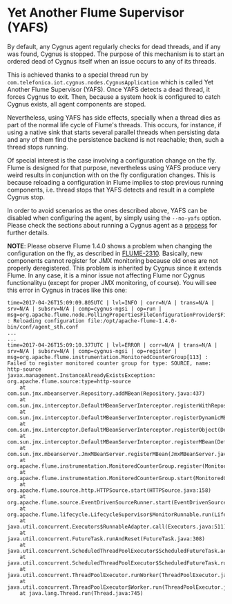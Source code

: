 # Yet Another Flume Supervisor (YAFS)
By default, any Cygnus agent regularly checks for dead threads, and if any was found, Cygnus is stopped. The purpose of this mechanism is to start an ordered dead of Cygnus itself when an issue occurs to any of its threads.

This is achieved thanks to a special thread run by `com.telefonica.iot.cygnus.nodes.CygnusApplication` which is called Yet Another Flume Supervisor (YAFS). Once YAFS detects a dead thread, it forces Cygnus to exit. Then, because a system hook is configured to catch Cygnus exists, all agent components are stoped.

Nevertheless, using YAFS has side effects, specially when a thread dies as part of the normal life cycle of Flume's threads. This occurs, for instance, if using a native sink that starts several parallel threads when persisting data and any of them find the persistence backend is not reachable; then, such a thread stops running.

Of special interest is the case involving a configuration change on the fly. Flume is designed for that purpose, nevertheless using YAFS produce very weird results in conjunction with on the fly configuration changes. This is because reloading a configuration in Flume implies to stop previous running components, i.e. thread stops that YAFS detects and result in a complete Cygnus stop.

In order to avoid scenarios as the ones described above, YAFS can be disabled when configuring the agent, by simply using the `--no-yafs` option. Please check the sections about running a Cygnus agent as a [process](./runninh_as_process.md) for further details.

**NOTE**: Please observe Flume 1.4.0 shows a problem when changing the configuration on the fly, as described in [FLUME-2310](https://issues.apache.org/jira/browse/FLUME-2310). Basically, new components cannot register for JMX monitoring because old ones are not properly deregistered. This problem is inherited by Cygnus since it extends Flume. In any case, it is a minor issue not affecting Flume nor Cygnus functionalityu (except for proper JMX monitoring, of course). You will see this error in Cygnus in traces like this one:

```
time=2017-04-26T15:09:09.805UTC | lvl=INFO | corr=N/A | trans=N/A | srv=N/A | subsrv=N/A | comp=cygnus-ngsi | op=run | msg=org.apache.flume.node.PollingPropertiesFileConfigurationProvider$FileWatcherRunnable[133] : Reloading configuration file:/opt/apache-flume-1.4.0-bin/conf/agent_sth.conf
...
...
time=2017-04-26T15:09:10.377UTC | lvl=ERROR | corr=N/A | trans=N/A | srv=N/A | subsrv=N/A | comp=cygnus-ngsi | op=register | msg=org.apache.flume.instrumentation.MonitoredCounterGroup[113] : Failed to register monitored counter group for type: SOURCE, name: http-source
javax.management.InstanceAlreadyExistsException: org.apache.flume.source:type=http-source
	at com.sun.jmx.mbeanserver.Repository.addMBean(Repository.java:437)
	at com.sun.jmx.interceptor.DefaultMBeanServerInterceptor.registerWithRepository(DefaultMBeanServerInterceptor.java:1898)
	at com.sun.jmx.interceptor.DefaultMBeanServerInterceptor.registerDynamicMBean(DefaultMBeanServerInterceptor.java:966)
	at com.sun.jmx.interceptor.DefaultMBeanServerInterceptor.registerObject(DefaultMBeanServerInterceptor.java:900)
	at com.sun.jmx.interceptor.DefaultMBeanServerInterceptor.registerMBean(DefaultMBeanServerInterceptor.java:324)
	at com.sun.jmx.mbeanserver.JmxMBeanServer.registerMBean(JmxMBeanServer.java:522)
	at org.apache.flume.instrumentation.MonitoredCounterGroup.register(MonitoredCounterGroup.java:108)
	at org.apache.flume.instrumentation.MonitoredCounterGroup.start(MonitoredCounterGroup.java:88)
	at org.apache.flume.source.http.HTTPSource.start(HTTPSource.java:158)
	at org.apache.flume.source.EventDrivenSourceRunner.start(EventDrivenSourceRunner.java:44)
	at org.apache.flume.lifecycle.LifecycleSupervisor$MonitorRunnable.run(LifecycleSupervisor.java:251)
	at java.util.concurrent.Executors$RunnableAdapter.call(Executors.java:511)
	at java.util.concurrent.FutureTask.runAndReset(FutureTask.java:308)
	at java.util.concurrent.ScheduledThreadPoolExecutor$ScheduledFutureTask.access$301(ScheduledThreadPoolExecutor.java:180)
	at java.util.concurrent.ScheduledThreadPoolExecutor$ScheduledFutureTask.run(ScheduledThreadPoolExecutor.java:294)
	at java.util.concurrent.ThreadPoolExecutor.runWorker(ThreadPoolExecutor.java:1142)
	at java.util.concurrent.ThreadPoolExecutor$Worker.run(ThreadPoolExecutor.java:617)
	at java.lang.Thread.run(Thread.java:745)
```
